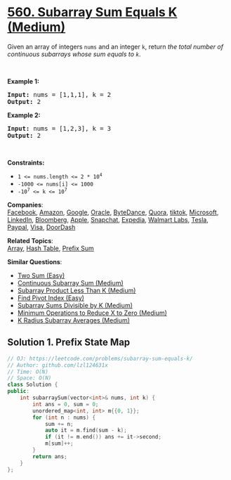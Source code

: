# [560. Subarray Sum Equals K (Medium)](https://leetcode.com/problems/subarray-sum-equals-k/)

<p>Given an array of integers <code>nums</code> and an integer <code>k</code>, return <em>the total number of continuous subarrays whose sum equals to <code>k</code></em>.</p>

<p>&nbsp;</p>
<p><strong>Example 1:</strong></p>
<pre><strong>Input:</strong> nums = [1,1,1], k = 2
<strong>Output:</strong> 2
</pre><p><strong>Example 2:</strong></p>
<pre><strong>Input:</strong> nums = [1,2,3], k = 3
<strong>Output:</strong> 2
</pre>
<p>&nbsp;</p>
<p><strong>Constraints:</strong></p>

<ul>
	<li><code>1 &lt;= nums.length &lt;= 2 * 10<sup>4</sup></code></li>
	<li><code>-1000 &lt;= nums[i] &lt;= 1000</code></li>
	<li><code>-10<sup>7</sup> &lt;= k &lt;= 10<sup>7</sup></code></li>
</ul>


**Companies**:  
[Facebook](https://leetcode.com/company/facebook), [Amazon](https://leetcode.com/company/amazon), [Google](https://leetcode.com/company/google), [Oracle](https://leetcode.com/company/oracle), [ByteDance](https://leetcode.com/company/bytedance), [Quora](https://leetcode.com/company/quora), [tiktok](https://leetcode.com/company/tiktok), [Microsoft](https://leetcode.com/company/microsoft), [LinkedIn](https://leetcode.com/company/linkedin), [Bloomberg](https://leetcode.com/company/bloomberg), [Apple](https://leetcode.com/company/apple), [Snapchat](https://leetcode.com/company/snapchat), [Expedia](https://leetcode.com/company/expedia), [Walmart Labs](https://leetcode.com/company/walmart-labs), [Tesla](https://leetcode.com/company/tesla), [Paypal](https://leetcode.com/company/paypal), [Visa](https://leetcode.com/company/visa), [DoorDash](https://leetcode.com/company/doordash)

**Related Topics**:  
[Array](https://leetcode.com/tag/array/), [Hash Table](https://leetcode.com/tag/hash-table/), [Prefix Sum](https://leetcode.com/tag/prefix-sum/)

**Similar Questions**:
* [Two Sum (Easy)](https://leetcode.com/problems/two-sum/)
* [Continuous Subarray Sum (Medium)](https://leetcode.com/problems/continuous-subarray-sum/)
* [Subarray Product Less Than K (Medium)](https://leetcode.com/problems/subarray-product-less-than-k/)
* [Find Pivot Index (Easy)](https://leetcode.com/problems/find-pivot-index/)
* [Subarray Sums Divisible by K (Medium)](https://leetcode.com/problems/subarray-sums-divisible-by-k/)
* [Minimum Operations to Reduce X to Zero (Medium)](https://leetcode.com/problems/minimum-operations-to-reduce-x-to-zero/)
* [K Radius Subarray Averages (Medium)](https://leetcode.com/problems/k-radius-subarray-averages/)

## Solution 1. Prefix State Map

```cpp
// OJ: https://leetcode.com/problems/subarray-sum-equals-k/
// Author: github.com/lzl124631x
// Time: O(N)
// Space: O(N)
class Solution {
public:
    int subarraySum(vector<int>& nums, int k) {
        int ans = 0, sum = 0;
        unordered_map<int, int> m{{0, 1}};
        for (int n : nums) {
            sum += n;
            auto it = m.find(sum - k);
            if (it != m.end()) ans += it->second;
            m[sum]++;
        }
        return ans;
    }
};
```